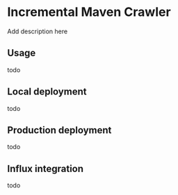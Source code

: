 # Incremental Maven Crawler
Add description here

## Usage
todo

## Local deployment
todo

## Production deployment
todo

## Influx integration
todo